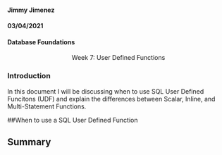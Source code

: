 #### Jimmy Jimenez
#### 03/04/2021  
#### Database Foundations
<p align="center">Week 7: User Defined Functions


### Introduction
In this document I will be discussing when to use SQL User Defined Funcitons (UDF) and explain the differences between Scalar, Inline, and Multi-Statement Functions. 

##When to use a SQL User Defined Function

## Summary
